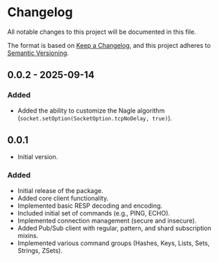 # Changelog

All notable changes to this project will be documented in this file.

The format is based on [Keep a Changelog](https://keepachangelog.com/en/1.0.0/),
and this project adheres to [Semantic Versioning](https://semver.org/spec/v2.0.0.html).

## 0.0.2 - 2025-09-14
### Added
- Added the ability to customize the Nagle algorithm (`socket.setOption(SocketOption.tcpNoDelay, true)`).

## 0.0.1

- Initial version.
### Added
- Initial release of the package.
- Added core client functionality.
- Implemented basic RESP decoding and encoding.
- Included initial set of commands (e.g., PING, ECHO).
- Implemented connection management (secure and insecure).
- Added Pub/Sub client with regular, pattern, and shard subscription mixins.
- Implemented various command groups (Hashes, Keys, Lists, Sets, Strings, ZSets).
